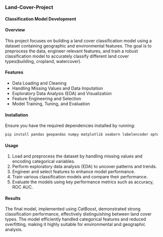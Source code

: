 ### Land-Cover-Project
#### Classification Model Development

#### Overview
This project focuses on building a land cover classification model using a dataset containing geographic and environmental features. The goal is to preprocess the data, engineer relevant features, and train a robust classification model to accurately classify different land cover types(building, cropland, watercover).

#### Features
- Data Loading and Cleaning
- Handling Missing Values and Data Imputation
- Exploratory Data Analysis (EDA) and Visualization
- Feature Engineering and Selection
- Model Training, Tuning, and Evaluation

#### Installation
Ensure you have the required dependencies installed by running:
```bash
pip install pandas geopandas numpy matplotlib seaborn labelencoder optuna catboost 
```

#### Usage
1. Load and preprocess the dataset by handling missing values and encoding categorical variables.
2. Perform exploratory data analysis (EDA) to uncover patterns and trends.
3. Engineer and select features to enhance model performance.
4. Train various classification models and compare their performance.
5. Evaluate the models using key performance metrics such as accuracy, ROC AUC.

#### Results

The final model, implemented using CatBoost, demonstrated strong classification performance, effectively distinguishing between land cover types. The model efficiently handled categorical features and reduced overfitting, making it highly suitable for environmental and geographic analysis.

